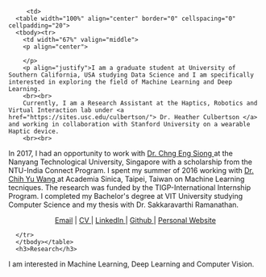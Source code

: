 
<html>

  <body>
  <table width="800" border="0" align="center" cellspacing="0" cellpadding="0">
    <tbody>
     <tr>
        
        
         <td>
      <table width="100%" align="center" border="0" cellspacing="0" cellpadding="20">
      <tbody><tr>
        <td width="67%" valign="middle">
        <p align="center">
         
        </p>
        <p align="justify">I am a graduate student at University of Southern California, USA studying Data Science and I am specifically interested in exploring the field of Machine Learning and Deep Learning.
        <br><br>
        Currently, I am a Research Assistant at the Haptics, Robotics and Virtual Interaction lab under <a href="https://sites.usc.edu/culbertson/"> Dr. Heather Culbertson </a> and working in collaboration with Stanford University on a wearable Haptic device. 
        <br><br>
In 2017, I had an opportunity to work with <a href="http://www.ntu.edu.sg/home/aseschng/"> Dr. Chng Eng Siong </a> at the Nanyang Technological University, Singapore with a scholarship from the NTU-India Connect Program. I spent my summer of 2016 working with <a href="https://www.citi.sinica.edu.tw/pages/cywang/contact_en.html"> Dr. Chih Yu Wang </a> at Academia Sinica, Taipei, Taiwan on Machine Learning tecniques. The research was funded by the TIGP-International Internship Program. 
 I completed my Bachelor's degree at VIT University studying Computer Science and my thesis with Dr. Sakkaravarthi Ramanathan.        
        </p>
        <p align="center">
          <a href="mailto:removethis-sharaff@usc.edu">Email</a> | 
          <a href="http://www.ntu.edu.sg/home/aseschng/"> CV </a> |
          <a href="http://www.linkedin.com/in/nitusharaff/"> LinkedIn </a> | 
          <a href="http://www.github.com/nitusharaff/"> Github </a> | 
          <a href="http://www.nitusharaff.com/"> Personal Website </a>
        </p>
        </td>
        
               
      </tr>
      </tbody></table>
      <h3>Research</h3>
I am interested in Machine Learning, Deep Learning and Computer Vision.


</body></html>

















